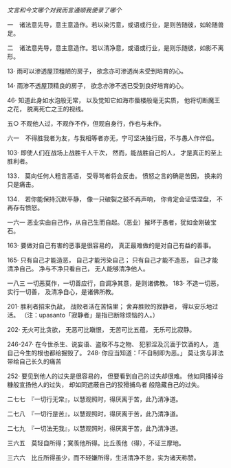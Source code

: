 *文言和今文哪个对我而言通顺我便录了哪个*

一　诸法意先导，意主意造作。若以染污意，或语或行业，是则苦随彼，如轮随兽足。

二　诸法意先导，意主意造作。若以清净意，或语或行业，是则乐随彼，如影不离形。

13‧
雨可以渗透屋顶粗陋的房子，
欲念亦可渗透尚未受到培育的心。

14‧
雨渗不透屋顶精良的房子，
欲念亦渗不透已受到良好培育的心。

46‧
知道此身如水泡般无常，
以及觉知它如海市蜃楼般毫无实质，
他将切断魔王之花，
脱离死亡之王的视线。

五○ 不观他人过，不观作不作，但观自身行，作也与未作。

六一　不得胜我者为友，与我相等者亦无，宁可坚决独行居，不与愚人作伴侣。

103‧
即使人们在战场上战胜千人千次，
然而，能战胜自己的人，
才是真正的至上胜利者。

133．
莫向任何人粗言恶语，
受辱骂者将会反击。
愤怒之言的确是苦因，
换来的只是痛击。

134．
若你能保持沉默平静，
像一只破裂之鼓不再声响，
你肯定会证悟涅盘，
不再存有愤怒。

一六一 恶业实由自己作，从自己生而自起。（恶业）摧坏于愚者，犹如金刚破宝石。

163‧
要做对自己有害的恶事是很容易的，
真正最难做的是对自己有益的善事。

165‧
只有自己才能造恶，
自己才能污染自己；
只有自己才能不造恶，
自己才能清净自己。
净与不净只看自己，
无人能够清净他人。

一八三 一切恶莫作，一切善应行，自调净其意，是则诸佛教。
183‧
不造一切恶，实行一切善，
及清净自心，是诸佛所教。

201‧
胜利者招来仇敌，
战败者活在苦恼里；
舍弃胜败的寂静者，
得以安乐地过活。
（注：upasanto「寂静者」是指已断除烦恼的人。）

202‧
无火可比贪欲，
无恶可比瞋恨，
无苦可比五蕴，
无乐可比寂静。

246-247‧
在今世杀生、说妄语、盗取不与之物、
犯邪淫及沉湎于饮酒的人，
连自己今生的根也都给掘毁了。
248‧
你应当知道：「不自制即为恶。」
莫让贪与非法带给自己长久的痛苦

252‧
要见到他人的过失是很容易的，
但要看到自己的过失却很难。
他如同播掉谷糠般宣扬他人的过失，
却如同遮蔽自己的狡猾捕鸟者 般隐藏自己的过失。

二七七　『一切行无常』，以慧观照时，得厌离于苦，此乃清净道。

二七八　『一切行是苦』，以慧观照时，得厌离于苦，此乃清净道。

二七九　『一切法无我』，以慧观照时，得厌离于苦，此乃清净道。

三六五　莫轻自所得；寞羡他所得。比丘羡他（得），不证三摩地。

三六六　比丘所得虽少，而不轻嫌所得，生活清净不怠，实为诸天称赞。